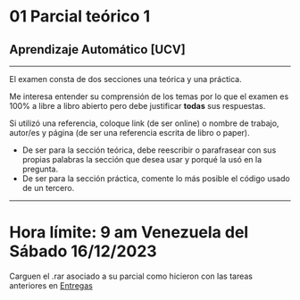 # 01 Parcial teórico 1

## Aprendizaje Automático [UCV]
----

El examen consta de dos secciones una teórica y una práctica.

Me interesa entender su comprensión de los temas por lo que el examen es 100% a libre a libro abierto pero debe justificar **todas** sus respuestas.

Si utilizó una referencia, coloque link (de ser online) o nombre de trabajo, autor/es y página (de ser una referencia escrita de libro o paper).
- De ser para la sección teórica, debe reescribir o parafrasear con sus propias palabras la sección que desea usar y porqué la usó en la pregunta.
- De ser para la sección práctica, comente lo más posible el código usado de un tercero.

-----

# Hora límite: 9 am Venezuela del Sábado 16/12/2023

Carguen el .rar asociado a su parcial como hicieron con las tareas anteriores en [Entregas](https://ml.ucv.ai/entregas)

